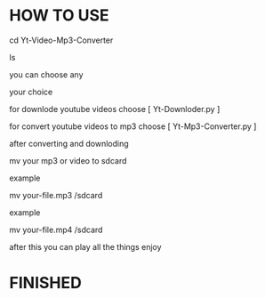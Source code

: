 # HOW TO USE

cd Yt-Video-Mp3-Converter

ls

you can choose any


 your choice 


for downlode youtube videos choose [ Yt-Downloder.py ]


for convert youtube videos to mp3 choose [ Yt-Mp3-Converter.py ]


after converting and downloding 

mv your mp3 or video  to sdcard


example


mv your-file.mp3 /sdcard


example


mv your-file.mp4 /sdcard


after this you can play all the things enjoy 


# FINISHED 
